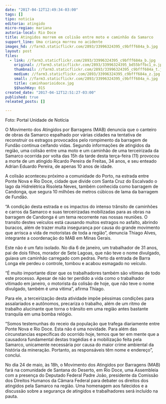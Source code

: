 ```yaml
---
date: "2017-04-12T12:49:34-03:00"
tags: []
tipo: noticia
editoria: atingido
micro-regiao: mariana
autoria-local: Rio Doce
title: Atingidos morrem em colisão entre moto e caminhão da Samarco
support_line: Uma criança morreu no acidente
images_hd: //farm3.staticflickr.com/2893/33996324395_c9bfff684a_b.jpg
layout: post
files:
  - link: //farm3.staticflickr.com/2893/33996324395_c9bfff684a_b.jpg
    original: //farm3.staticflickr.com/2893/33996324395_bd55bffbc1_o.jpg
    thumbnail: //farm3.staticflickr.com/2893/33996324395_c9bfff684a_t.jpg
    medium: //farm3.staticflickr.com/2893/33996324395_c9bfff684a_z.jpg
    small: //farm3.staticflickr.com/2893/33996324395_c9bfff684a_n.jpg
    title: caminhaorioidoce.jpg
    $$hashKey: 01S
created_date: "2017-04-12T12:51:27-03:00"
published: true
releated_posts: []

---
```

<p>Foto: Portal Unidade de Not&iacute;cia</p>

<p>O Movimento dos Atingidos por Barragens (MAB) denuncia que o canteiro de obras da Samarco espalhado por v&aacute;rias cidades na tentativa de reconstruir os estragos provocados pelo rompimento da barragem de Fund&atilde;o continua ceifando vidas. Segundo informa&ccedil;&otilde;es de atingidos da regi&atilde;o, uma colis&atilde;o entre uma moto e um caminh&atilde;o de uma terceirizada da Samarco ocorrida por volta das 15h da tarde desta ter&ccedil;a-feira (11) provocou a morte de um atingido Ricardo Pereira de Freitas, 34 anos, e seu enteado Adrian Eduardo Pereira, de apenas 10 anos de idade.</p>

<p>A colis&atilde;o aconteceu pr&oacute;ximo a comunidade do Porto, na estrada entre Ponte Nova e Rio Doce, cidade que divide com Santa Cruz do Escalvado o lago da Hidrel&eacute;trica Risoleta Neves, tamb&eacute;m conhecida como barragem de Candonga, que segura 10 milh&otilde;es de metros c&uacute;bicos de lama da barragem de Fund&atilde;o.</p>

<p>&ldquo;A condi&ccedil;&atilde;o desta estrada e os impactos do intenso tr&acirc;nsito de caminh&otilde;es e carros da Samarco e suas terceirizadas mobilizadas para as obras na barragem de Candonga &eacute; um tema recorrente nas nossas reuni&otilde;es. O transito destes ve&iacute;culos est&aacute; causando muitos estragos no asfalto, abrindo buracos, al&eacute;m de trazer muita inseguran&ccedil;a por causa do grande movimento que arrisca a vida de motoristas de toda a regi&atilde;o&rdquo;, denuncia Thiago Alves, integrante a coordena&ccedil;&atilde;o do MAB em Minas Gerais.</p>

<p>Este n&atilde;o &eacute; um fato isolado. No dia 6 de janeiro, um trabalhador de 31 anos, pai de dois filhos, morador de Sete Lagoas, que n&atilde;o teve o nome divulgado, guiava um caminh&atilde;o carregado com pedras. Perto da entrada de Barra Longa ele perdeu o controle, tombou e acabou esmagado no ve&iacute;culo.</p>

<p>&ldquo;&Eacute; muito importante dizer que os trabalhadores tamb&eacute;m s&atilde;o v&iacute;timas de todo este processo. Apesar de n&atilde;o ter perdido a vida como o trabalhador vitimado em janeiro, o motorista da colis&atilde;o de hoje, que n&atilde;o teve o nome divulgado, tamb&eacute;m &eacute; uma vitima&rdquo;, afirma Thiago.</p>

<p>Para ele, a terceiriza&ccedil;&atilde;o desta atividade imp&otilde;e p&eacute;ssimas condi&ccedil;&otilde;es para assalariados e aut&ocirc;nomos, precariza o trabalho, al&eacute;m de um ritmo de trabalho alucinante que torna o tr&acirc;nsito em uma regi&atilde;o antes bastante tranquila em uma bomba rel&oacute;gio.</p>

<p>&ldquo;Somos testemunhas do receio da popula&ccedil;&atilde;o que trafega diariamente entre Ponte Nova e Rio Doce. Esta n&atilde;o &eacute; uma novidade. Para al&eacute;m das circunstancias espec&iacute;ficas do ocorrido hoje, temos que ter em mente que a causadora fundamental destas trag&eacute;dias &eacute; a mobiliza&ccedil;&atilde;o feita pela Samarco, unicamente necess&aacute;ria por causa do maior crime ambiental da hist&oacute;ria da minera&ccedil;&atilde;o. Portanto, as respons&aacute;veis t&ecirc;m nome e endere&ccedil;o&rdquo;, conclui.</p>

<p>No dia 24 de maio, &agrave;s 18h, o Movimento dos Atingidos por Barragens (MAB) far&aacute; na comunidade de Santana do Deserto, em Rio Doce, uma Assembleia com a presen&ccedil;a do Deputado Federal Padre Jo&atilde;o, presidente da Comiss&atilde;o dos Direitos Humanos da C&acirc;mara Federal para debater os direitos dos atingidos pela Samarco na regi&atilde;o. Uma homenagem aos falecidos e a discuss&atilde;o sobre a seguran&ccedil;a de atingidos e trabalhadores ser&aacute; inclu&iacute;do na pauta.</p>

<p>&nbsp;</p>

<p>&nbsp;</p>

<p>&nbsp;</p>
